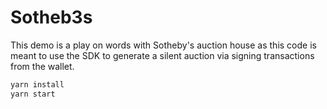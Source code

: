 # Sotheb3s

This demo is a play on words with Sotheby's auction house as this code is meant to use the SDK to generate a silent auction via signing transactions from the wallet.

```bash
yarn install
yarn start
```